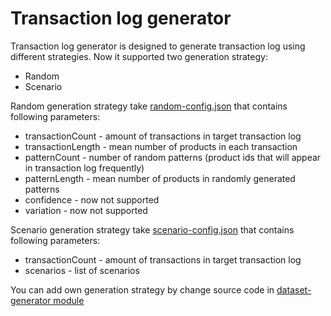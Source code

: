 Transaction log generator
=========================

Transaction log generator is designed to generate transaction log using different strategies.
Now it supported two generation strategy:

* Random
* Scenario

Random generation strategy take [random-config.json](../maven_projects/dataset-generator/src/main/resources/random-config.json)
that contains following parameters:

* transactionCount - amount of transactions in target transaction log
* transactionLength - mean number of products in each transaction
* patternCount - number of random patterns (product ids that will appear in transaction log frequently)
* patternLength - mean number of products in randomly generated patterns
* confidence - now not supported
* variation - now not supported

Scenario generation strategy take [scenario-config.json](../maven_projects/dataset-generator/src/main/resources/scenario-config.json)
that contains following parameters:

* transactionCount - amount of transactions in target transaction log
* scenarios - list of scenarios

You can add own generation strategy by change source code
in [dataset-generator module](../maven_projects/recommendation-processor)
